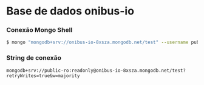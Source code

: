 # Base de dados onibus-io

### Conexão Mongo Shell 

```bash
$ mongo "mongodb+srv://onibus-io-8xsza.mongodb.net/test" --username public-ro --password readonly
```

### String de conexão

```
mongodb+srv://public-ro:readonly@onibus-io-8xsza.mongodb.net/test?retryWrites=true&w=majority
```
